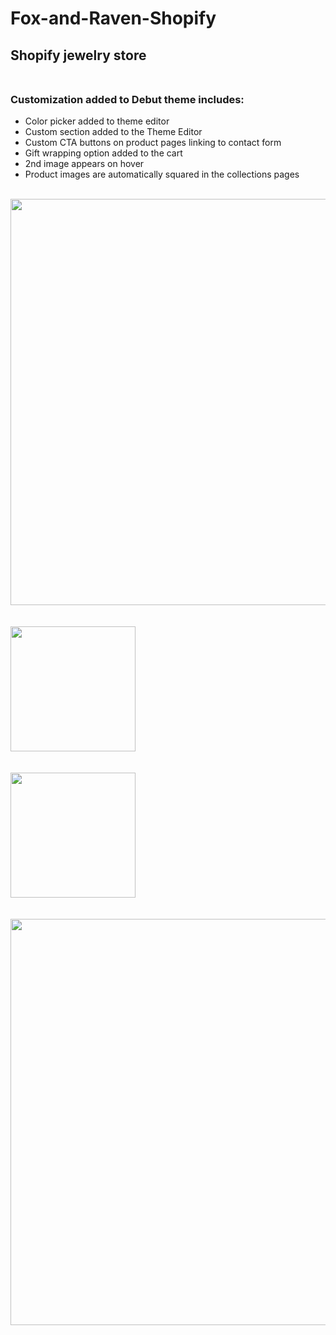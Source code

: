 # Fox-and-Raven-Shopify

## Shopify jewelry store<br><br>

### Customization added to Debut theme includes:<br>
- Color picker added to theme editor<br>
- Custom section added to the Theme Editor<br>
- Custom CTA buttons on product pages linking to contact form<br>
- Gift wrapping option added to the cart<br>
- 2nd image appears on hover<br>
- Product images are automatically squared in the collections pages
<br><br>
<img src="https://github.com/amym321/Fox-and-Raven-Shopify-D/blob/master/project-images/FoxRaven.jpg" width="650">
<br><br><br>
<img src="https://github.com/amym321/Fox-and-Raven-Shopify-D/blob/master/project-images/CTA.jpg" width="200">
<br><br><br>
<img src="https://github.com/amym321/Fox-and-Raven-Shopify-D/blob/master/project-images/editor1.jpg" width="200">
<br><br><br>
<img src="https://github.com/amym321/Fox-and-Raven-Shopify-D/blob/master/project-images/editor2.jpg" width="650">
